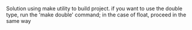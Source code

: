 Solution using make utility to build project. if you want to use the double type, run the 'make double' command; in the case of float, proceed in the same way
